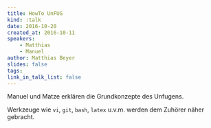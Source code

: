 ```yaml
---
title: HowTo UnFUG
kind: :talk
date: 2016-10-20
created_at: 2016-10-11
speakers:
    - Matthias
    - Manuel
author: Matthias Beyer
slides: false
tags:
link_in_talk_list: false
---
```


Manuel und Matze erklären die Grundkonzepte des Unfugens.

Werkzeuge wie `vi`, `git`, `bash`, `latex` u.v.m. werden dem Zuhörer
näher gebracht.


